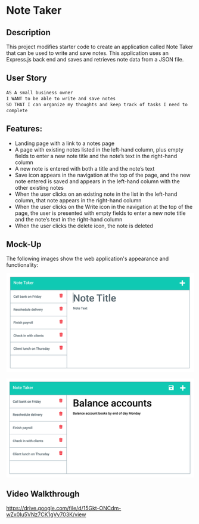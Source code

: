 # Note Taker

## Description

This project modifies starter code to create an application called Note Taker that can be used to write and save notes. This application uses an Express.js back end and saves and retrieves note data from a JSON file.


## User Story

```
AS A small business owner
I WANT to be able to write and save notes
SO THAT I can organize my thoughts and keep track of tasks I need to complete
```


## Features:


- Landing page with a link to a notes page
- A page with existing notes listed in the left-hand column, plus empty fields to enter a new note title and the note’s text in the right-hand column
- A new note is entered with both a title and the note’s text
- Save icon appears in the navigation at the top of the page, and the new note entered is saved and appears in the left-hand column with the other existing notes
- When the user clicks on an existing note in the list in the left-hand column, that note appears in the right-hand column
- When the user clicks on the Write icon in the navigation at the top of the page, the user is presented with empty fields to enter a new note title and the note’s text in the right-hand column
- When the user clicks the delete icon, the note is deleted



## Mock-Up

The following images show the web application's appearance and functionality:

![Existing notes are listed in the left-hand column with empty fields on the right-hand side for the new note’s title and text.](./Assets/11-express-homework-demo-01.png)

![Note titled “Balance accounts” reads, “Balance account books by end of day Monday,” with other notes listed on the left.](./Assets/11-express-homework-demo-02.png)


## Video Walkthrough
https://drive.google.com/file/d/15Gkt-ONCdm-wZx0Iu5VNz7CK1gVy703K/view